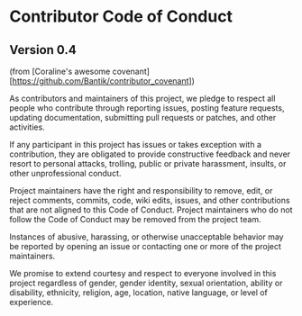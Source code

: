 # Contributor Code of Conduct
## Version 0.4

(from [Coraline's awesome covenant][https://github.com/Bantik/contributor_covenant])

As contributors and maintainers of this project, we pledge to respect all people who contribute through reporting issues, posting feature requests, updating documentation, submitting pull requests or patches, and other activities.

If any participant in this project has issues or takes exception with a contribution, they are obligated to provide constructive feedback and never resort to personal attacks, trolling, public or private harassment, insults, or other unprofessional conduct.

Project maintainers have the right and responsibility to remove, edit, or reject comments, commits, code, wiki edits, issues, and other contributions that are not aligned to this Code of Conduct. Project maintainers who do not follow the Code of Conduct may be removed from the project team.

Instances of abusive, harassing, or otherwise unacceptable behavior may be reported by opening an issue or contacting one or more of the project maintainers.

We promise to extend courtesy and respect to everyone involved in this project regardless of gender, gender identity, sexual orientation, ability or disability, ethnicity, religion, age, location, native language, or level of experience.
